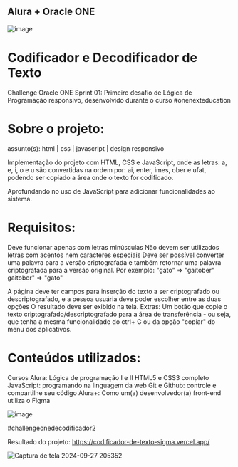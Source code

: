 ## Alura + Oracle ONE                                                                                         

![image](https://github.com/user-attachments/assets/c9e445d1-df42-4395-ab21-8b71339f8f08)


# Codificador e Decodificador de Texto
Challenge Oracle ONE Sprint 01: Primeiro desafio de Lógica de Programação responsivo, desenvolvido durante o curso #onenexteducation

# Sobre o projeto:
assunto(s): html | css | javascript | design responsivo

Implementação do projeto com HTML, CSS e JavaScript, onde as letras: a, e, i, o e u são convertidas na ordem por: ai, enter, imes, ober e ufat, podendo ser copiado a área onde o texto for codificado.

Aprofundando no uso de JavaScript para adicionar funcionalidades ao sistema.

# Requisitos:
Deve funcionar apenas com letras minúsculas
Não devem ser utilizados letras com acentos nem caracteres especiais
Deve ser possível converter uma palavra para a versão criptografada e também retornar uma palavra criptografada para a versão original.
Por exemplo: "gato" => "gaitober" gaitober" => "gato"

A página deve ter campos para inserção do texto a ser criptografado ou descriptografado, e a pessoa usuária deve poder escolher entre as duas opções O resultado deve ser exibido na tela. Extras:
Um botão que copie o texto criptografado/descriptografado para a área de transferência - ou seja, que tenha a mesma funcionalidade do ctrl+ C ou da opção "copiar" do menu dos aplicativos.

# Conteúdos utilizados:
Cursos Alura:
Lógica de programação I e II
HTML5 e CSS3 completo
JavaScript: programando na linguagem da web
Git e Github: controle e compartilhe seu código
Alura+: Como um(a) desenvolvedor(a) front-end utiliza o Figma


![image](https://github.com/user-attachments/assets/beac886f-259a-485a-97dc-d754b6044240)


#challengeonedecodificador2

Resultado do projeto:
https://codificador-de-texto-sigma.vercel.app/

![Captura de tela 2024-09-27 205352](https://github.com/user-attachments/assets/d6c2fdab-6a20-4bc3-b53d-5b750af59583)

